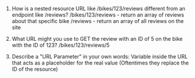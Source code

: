 1. How is a nested resource URL like /bikes/123/reviews
   different from an endpoint like /reviews?
   /bikes/123/reviews - return an array of reviews about that specific bike
   /reviews - return an array of all reviews on the site
  
2. What URL might you use to GET the review with an ID of 5 on the bike
   with the ID of 123?
   /bikes/123/reviews/5

3. Describe a "URL Parameter" in your own words:
   Variable inside the URL that acts as a placeholder for the real value
   (Oftentimes they replace the ID of the resource)